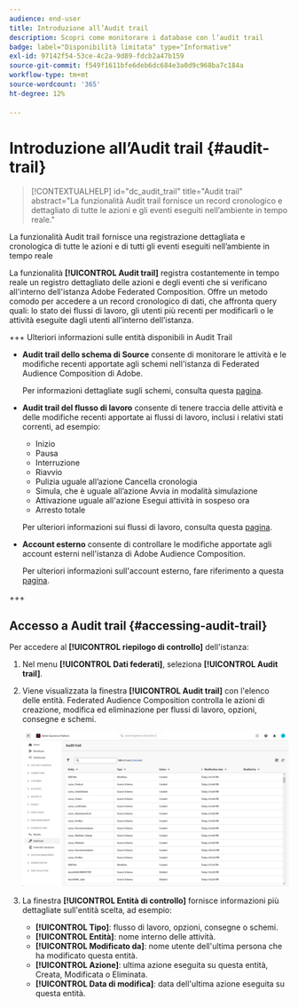 ```yaml
---
audience: end-user
title: Introduzione all’Audit trail
description: Scopri come monitorare i database con l’audit trail
badge: label="Disponibilità limitata" type="Informative"
exl-id: 97142f54-53ce-4c2a-9d89-fdcb2a47b159
source-git-commit: f549f1611bfe6deb6dc684e3a0d9c968ba7c184a
workflow-type: tm+mt
source-wordcount: '365'
ht-degree: 12%

---
```


# Introduzione all’Audit trail {#audit-trail}

>[!CONTEXTUALHELP]
>id="dc_audit_trail"
>title="Audit trail"
>abstract="La funzionalità Audit trail fornisce un record cronologico e dettagliato di tutte le azioni e gli eventi eseguiti nell’ambiente in tempo reale."

La funzionalità Audit trail fornisce una registrazione dettagliata e cronologica di tutte le azioni e di tutti gli eventi eseguiti nell’ambiente in tempo reale

La funzionalità **[!UICONTROL Audit trail]** registra costantemente in tempo reale un registro dettagliato delle azioni e degli eventi che si verificano all&#39;interno dell&#39;istanza Adobe Federated Composition. Offre un metodo comodo per accedere a un record cronologico di dati, che affronta query quali: lo stato dei flussi di lavoro, gli utenti più recenti per modificarli o le attività eseguite dagli utenti all’interno dell’istanza.

+++ Ulteriori informazioni sulle entità disponibili in Audit Trail

* **Audit trail dello schema di Source** consente di monitorare le attività e le modifiche recenti apportate agli schemi nell&#39;istanza di Federated Audience Composition di Adobe.

  Per informazioni dettagliate sugli schemi, consulta questa [pagina](../customer/schemas.md).

* **Audit trail del flusso di lavoro** consente di tenere traccia delle attività e delle modifiche recenti apportate ai flussi di lavoro, inclusi i relativi stati correnti, ad esempio:

   * Inizio
   * Pausa
   * Interruzione
   * Riavvio
   * Pulizia uguale all’azione Cancella cronologia
   * Simula, che è uguale all’azione Avvia in modalità simulazione
   * Attivazione uguale all&#39;azione Esegui attività in sospeso ora
   * Arresto totale

  Per ulteriori informazioni sui flussi di lavoro, consulta questa [pagina](../compositions/gs-compositions.md).

* **Account esterno** consente di controllare le modifiche apportate agli account esterni nell&#39;istanza di Adobe Audience Composition.

  Per ulteriori informazioni sull&#39;account esterno, fare riferimento a questa [pagina](../connections/federated-db.md).

+++

## Accesso a Audit trail {#accessing-audit-trail}

Per accedere al **[!UICONTROL riepilogo di controllo]** dell&#39;istanza:

1. Nel menu **[!UICONTROL Dati federati]**, seleziona **[!UICONTROL Audit trail]**.

1. Viene visualizzata la finestra **[!UICONTROL Audit trail]** con l&#39;elenco delle entità. Federated Audience Composition controlla le azioni di creazione, modifica ed eliminazione per flussi di lavoro, opzioni, consegne e schemi.

   ![](assets/audit_trail.png)

1. La finestra **[!UICONTROL Entità di controllo]** fornisce informazioni più dettagliate sull&#39;entità scelta, ad esempio:

   * **[!UICONTROL Tipo]**: flusso di lavoro, opzioni, consegne o schemi.
   * **[!UICONTROL Entità]**: nome interno delle attività.
   * **[!UICONTROL Modificato da]**: nome utente dell&#39;ultima persona che ha modificato questa entità.
   * **[!UICONTROL Azione]**: ultima azione eseguita su questa entità, Creata, Modificata o Eliminata.
   * **[!UICONTROL Data di modifica]**: data dell&#39;ultima azione eseguita su questa entità.
